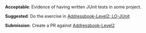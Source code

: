 <panel type="danger" header="**`W5.2` Can use simple JUnit tests** :star:" no-close>

<panel type="warning" header="`W5.2a` Can explain developer testing :star::star:" >
  <include src="../../book/testing/testingTypes/developerTesting/what/full.md" />
</panel>

<panel type="warning" header="`W5.2b` Can explain the need for early developer testing :star::star:" >
  <include src="../../book/testing/testingTypes/developerTesting/why/full.md" />
  <panel header=":dart: Evidence" expanded>

<include src="../../book/testing/testingTypes/developerTesting/why/q-essay-why.md" />

  </panel>
</panel>

<panel type="danger" header="`W5.2c` Can explain test drivers :star:" >
  <include src="../../book/testing/testAutomation/usingTestDrivers/full.md" />
</panel>

<panel type="danger" header="`W5.2d` Can explain test automation tools :star:" >
  <include src="../../book/testing/testAutomation/tools/full.md" />
</panel>

<panel type="danger" header="`W5.2e` Can use simple JUnit tests :star:" >
  <include src="../../book/junit/basic/full.md" />
  <panel header=":dart: Evidence" expanded>
  
**Acceptable**: Evidence of having written JUnit tests in some project.

**Suggested**: Do the exercise in [Addressbook-Level2: LO-JUnit](https://github.com/nus-cs2103-AY1718S1/addressbook-level2/blob/master/doc/LearningOutcomes.md#use-junit-to-implement-unit-tests-lo-junit)

**Submission**: Create a PR against [Addressbook-Level2](https://github.com/nus-cs2103-AY1718S1/addressbook-level2)

<include src="../../admin/appendixE-gitHub.md#tutorial-pr-instructions" name="%%Admin &raquo; Appendix E: Using GitHub Project Hosting &raquo; Submitting Pull Requests as evidence of an LO%%" dynamic />

  </panel>
</panel>

</panel>
